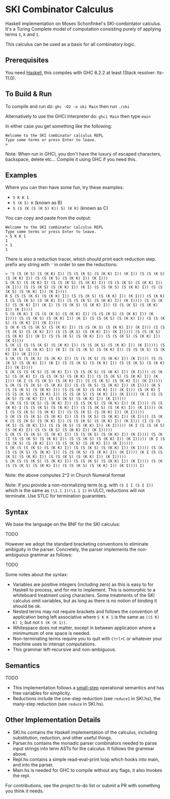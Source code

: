 # SKI Combinator Calculus
Haskell implementation on  Moses Schonfinkel's SKI-combintator calculus. It's a Turing Complete model of computation consisting purely of applying terms `S`, `K` and `I`.

This calculus can be used as a basis for all combinatory logic.

## Prerequisites
You need [Haskell](https://www.haskell.org/), this compiles with GHC 8.2.2 at least (Stack resolver: lts-11.0).

## To Build & Run

To compile and run do:
`ghc -O2 -o ski Main`
then run `./ski`

Alternatively to use the GHCi Interpreter do:
`ghci Main`
then type `main`

In either case you get something like the following:
```
Welcome to the SKI combinator calculus REPL
Type some terms or press Enter to leave.
>
```

Note: When run in GHCi, you don't have the luxury of escaped characters, backspace, delete etc...
Compile it using GHC if you need this.

## Examples 
Where you can then have some fun, try these examples:
- `S K K 1`
- `S (K S) K` (known as B)
- `S (S (K (S (K S) K)) S) (K K)` (known as C)

You can copy and paste from the output:
```
Welcome to the SKI combinator calculus REPL
Type some terms or press Enter to leave.
> S K K 1
1
> 1
1
```

There is also a reduction tracer, which should print each reduction step. prefix any string with `'` in order to see the reductions:
```
> 'S (S (K S) (S (K K) I)) (S (S (K S) (S (K K) I)) (K I)) (S (S (K S) (S (K K) I)) (S (S (K S) (S (K K) I)) (K I)))
S (K S) (S (K K) I) (S (S (K S) (S (K K) I)) (S (S (K S) (S (K K) I)) (K I))) (S (S (K S) (S (K K) I)) (K I) (S (S (K S) (S (K K) I)) (S (S (K S) (S (K K) I)) (K I))))
K S (S (S (K S) (S (K K) I)) (S (S (K S) (S (K K) I)) (K I))) (S (K K) I (S (S (K S) (S (K K) I)) (S (S (K S) (S (K K) I)) (K I)))) (S (S (K S) (S (K K) I)) (K I) (S (S (K S) (S (K K) I)) (S (S (K S) (S (K K) I)) (K I))))
S (S (K K) I (S (S (K S) (S (K K) I)) (S (S (K S) (S (K K) I)) (K I)))) (S (S (K S) (S (K K) I)) (K I) (S (S (K S) (S (K K) I)) (S (S (K S) (S (K K) I)) (K I))))
S (K K (S (S (K S) (S (K K) I)) (S (S (K S) (S (K K) I)) (K I))) (I (S (S (K S) (S (K K) I)) (S (S (K S) (S (K K) I)) (K I))))) (S (S (K S) (S (K K) I)) (K I) (S (S (K S) (S (K K) I)) (S (S (K S) (S (K K) I)) (K I))))
S (K (I (S (S (K S) (S (K K) I)) (S (S (K S) (S (K K) I)) (K I))))) (S (S (K S) (S (K K) I)) (K I) (S (S (K S) (S (K K) I)) (S (S (K S) (S (K K) I)) (K I))))
S (K (S (S (K S) (S (K K) I)) (S (S (K S) (S (K K) I)) (K I)))) (S (S (K S) (S (K K) I)) (K I) (S (S (K S) (S (K K) I)) (S (S (K S) (S (K K) I)) (K I))))
S (K (S (S (K S) (S (K K) I)) (S (S (K S) (S (K K) I)) (K I)))) (S (K S) (S (K K) I) (S (S (K S) (S (K K) I)) (S (S (K S) (S (K K) I)) (K I))) (K I (S (S (K S) (S (K K) I)) (S (S (K S) (S (K K) I)) (K I)))))
S (K (S (S (K S) (S (K K) I)) (S (S (K S) (S (K K) I)) (K I)))) (K S (S (S (K S) (S (K K) I)) (S (S (K S) (S (K K) I)) (K I))) (S (K K) I (S (S (K S) (S (K K) I)) (S (S (K S) (S (K K) I)) (K I)))) (K I (S (S (K S) (S (K K) I)) (S (S (K S) (S (K K) I)) (K I)))))
S (K (S (S (K S) (S (K K) I)) (S (S (K S) (S (K K) I)) (K I)))) (S (S (K K) I (S (S (K S) (S (K K) I)) (S (S (K S) (S (K K) I)) (K I)))) (K I (S (S (K S) (S (K K) I)) (S (S (K S) (S (K K) I)) (K I)))))
S (K (S (S (K S) (S (K K) I)) (S (S (K S) (S (K K) I)) (K I)))) (S (K K (S (S (K S) (S (K K) I)) (S (S (K S) (S (K K) I)) (K I))) (I (S (S (K S) (S (K K) I)) (S (S (K S) (S (K K) I)) (K I))))) (K I (S (S (K S) (S (K K) I)) (S (S (K S) (S (K K) I)) (K I)))))
S (K (S (S (K S) (S (K K) I)) (S (S (K S) (S (K K) I)) (K I)))) (S (K (I (S (S (K S) (S (K K) I)) (S (S (K S) (S (K K) I)) (K I))))) (K I (S (S (K S) (S (K K) I)) (S (S (K S) (S (K K) I)) (K I)))))
S (K (S (S (K S) (S (K K) I)) (S (S (K S) (S (K K) I)) (K I)))) (S (K (S (S (K S) (S (K K) I)) (S (S (K S) (S (K K) I)) (K I)))) (K I (S (S (K S) (S (K K) I)) (S (S (K S) (S (K K) I)) (K I)))))
S (K (S (S (K S) (S (K K) I)) (S (S (K S) (S (K K) I)) (K I)))) (S (K (S (S (K S) (S (K K) I)) (S (S (K S) (S (K K) I)) (K I)))) I)
```
Note: the above computes 2^2 in Church Numeral format

Note: if you provide a non-normalizing term (e.g. with `(S I I (S I I))` which is the same as `(\1.1 1)(\1.1 1)` in ULC), reductions will not terminate. Use STLC for termination guarantees.

## Syntax 

We base the language on the BNF for the SKI calculus:

TODO

However we adopt the standard bracketing conventions to eliminate ambiguity in the parser. Concretely, the parser implements the non-ambiguous grammar as follows:

TODO

Some notes about the syntax:

- Variables are positive integers (including zero) as this is easy to for Haskell to process, and for me to implement. This is isomorphic to a whiteboard treatment using characters. Some treatments of the SKI calculus omit variables, but as long as there is no notion of binding it should be ok.
- Nested terms may not require brackets and follows the convention of application being left associative where `S K K 1` is the same as `((S K) K) 1`, but not `S (K (K 1))`.
- Whitespace does not matter, except in between application where a minimumum of one space is needed. 
- Non-terminating terms require you to quit with `Ctrl+C` or whatever your machine uses to interupt computations.
- This grammar left-recursive and non-ambiguous.

## Semantics

TODO

- This implementation follows a [small-step](https://cs.stackexchange.com/questions/43294/difference-between-small-and-big-step-operational-semantics) operational semantics and has free variables for simplicity. 
- Reductions include the one-step reduction (see `reduce1` in SKI.hs), the many-step reduction (see `reduce` in SKI.hs). 

## Other Implementation Details
- SKI.hs contains the Haskell implementation of the calculus, including substitution, reduction, and other useful things.
- Parser.hs contains the monadic parser combinators needed to parse input strings into term ASTs for the calculus. It follows the grammar above.
- Repl.hs contains a simple read-eval-print loop which hooks into main, and into the parser.
- Main.hs is needed for GHC to compile without any flags, it also invokes the repl.

For contributions, see the project to-do list or submit a PR with something you think it needs.


